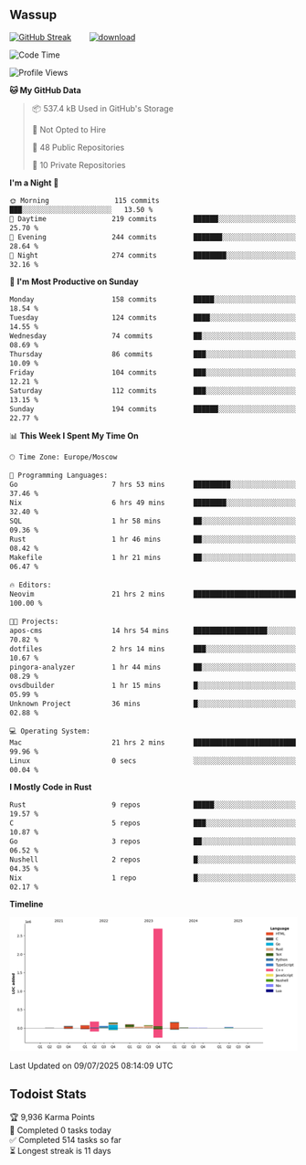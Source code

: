 ## Wassup

<!--
-->

[![GitHub Streak](http://github-readme-streak-stats.herokuapp.com?user=archeoss&theme=shades-of-purple&hide_border=true&date_format=j%20M%5B%20Y%5D)](https://git.io/streak-stats)&nbsp;&nbsp;&nbsp;&nbsp;&nbsp;&nbsp;&nbsp;&nbsp;[![download](https://user-images.githubusercontent.com/68448737/147796309-d8b65b1d-4dde-40d9-b03a-2b42aaa6cd43.jpeg)
](http://bmstu.ru/)

<!--START_SECTION:waka-->
![Code Time](http://img.shields.io/badge/Code%20Time-3%2C980%20hrs%2051%20mins-blue)

![Profile Views](http://img.shields.io/badge/Profile%20Views-0-blue)

**🐱 My GitHub Data** 

> 📦 537.4 kB Used in GitHub's Storage 
 > 
> 🚫 Not Opted to Hire
 > 
> 📜 48 Public Repositories 
 > 
> 🔑 10 Private Repositories 
 > 
**I'm a Night 🦉** 

```text
🌞 Morning                115 commits         ███░░░░░░░░░░░░░░░░░░░░░░   13.50 % 
🌆 Daytime                219 commits         ██████░░░░░░░░░░░░░░░░░░░   25.70 % 
🌃 Evening                244 commits         ███████░░░░░░░░░░░░░░░░░░   28.64 % 
🌙 Night                  274 commits         ████████░░░░░░░░░░░░░░░░░   32.16 % 
```
📅 **I'm Most Productive on Sunday** 

```text
Monday                   158 commits         █████░░░░░░░░░░░░░░░░░░░░   18.54 % 
Tuesday                  124 commits         ████░░░░░░░░░░░░░░░░░░░░░   14.55 % 
Wednesday                74 commits          ██░░░░░░░░░░░░░░░░░░░░░░░   08.69 % 
Thursday                 86 commits          ███░░░░░░░░░░░░░░░░░░░░░░   10.09 % 
Friday                   104 commits         ███░░░░░░░░░░░░░░░░░░░░░░   12.21 % 
Saturday                 112 commits         ███░░░░░░░░░░░░░░░░░░░░░░   13.15 % 
Sunday                   194 commits         ██████░░░░░░░░░░░░░░░░░░░   22.77 % 
```


📊 **This Week I Spent My Time On** 

```text
🕑︎ Time Zone: Europe/Moscow

💬 Programming Languages: 
Go                       7 hrs 53 mins       █████████░░░░░░░░░░░░░░░░   37.46 % 
Nix                      6 hrs 49 mins       ████████░░░░░░░░░░░░░░░░░   32.40 % 
SQL                      1 hr 58 mins        ██░░░░░░░░░░░░░░░░░░░░░░░   09.36 % 
Rust                     1 hr 46 mins        ██░░░░░░░░░░░░░░░░░░░░░░░   08.42 % 
Makefile                 1 hr 21 mins        ██░░░░░░░░░░░░░░░░░░░░░░░   06.47 % 

🔥 Editors: 
Neovim                   21 hrs 2 mins       █████████████████████████   100.00 % 

🐱‍💻 Projects: 
apos-cms                 14 hrs 54 mins      ██████████████████░░░░░░░   70.82 % 
dotfiles                 2 hrs 14 mins       ███░░░░░░░░░░░░░░░░░░░░░░   10.67 % 
pingora-analyzer         1 hr 44 mins        ██░░░░░░░░░░░░░░░░░░░░░░░   08.29 % 
ovsdbuilder              1 hr 15 mins        █░░░░░░░░░░░░░░░░░░░░░░░░   05.99 % 
Unknown Project          36 mins             █░░░░░░░░░░░░░░░░░░░░░░░░   02.88 % 

💻 Operating System: 
Mac                      21 hrs 2 mins       █████████████████████████   99.96 % 
Linux                    0 secs              ░░░░░░░░░░░░░░░░░░░░░░░░░   00.04 % 
```

**I Mostly Code in Rust** 

```text
Rust                     9 repos             █████░░░░░░░░░░░░░░░░░░░░   19.57 % 
C                        5 repos             ███░░░░░░░░░░░░░░░░░░░░░░   10.87 % 
Go                       3 repos             ██░░░░░░░░░░░░░░░░░░░░░░░   06.52 % 
Nushell                  2 repos             █░░░░░░░░░░░░░░░░░░░░░░░░   04.35 % 
Nix                      1 repo              █░░░░░░░░░░░░░░░░░░░░░░░░   02.17 % 
```



**Timeline**

![Lines of Code chart](https://raw.githubusercontent.com/archeoss/archeoss/master/assets/bar_graph.png)


 Last Updated on 09/07/2025 08:14:09 UTC
<!--END_SECTION:waka-->

## Todoist Stats

<!-- TODO-IST:START -->
🏆  9,936 Karma Points           
🌸  Completed 0 tasks today           
✅  Completed 514 tasks so far           
⏳  Longest streak is 11 days
<!-- TODO-IST:END -->
